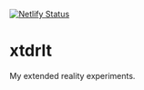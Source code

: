 [![Netlify Status](https://api.netlify.com/api/v1/badges/720d877b-13ed-4542-b819-b1c7ab31f96b/deploy-status)](https://app.netlify.com/sites/xtdrlt/deploys)

# xtdrlt
My extended reality experiments.
